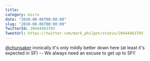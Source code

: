 ```yaml
---
title: 
category: micro
date: "2010-08-06T00:00:00"
slug: "2010-08-06T00:00:00"
TwitterId: 20444463703
TweetUrl: https://twitter.com/mark_philpot/status/20444463703
---
```


[@chunsaker](https://twitter.com/chunsaker) ironically it's only mildly better
down here (at least it's expected in SF) -- We always need an excuse to get up
to SF!!
